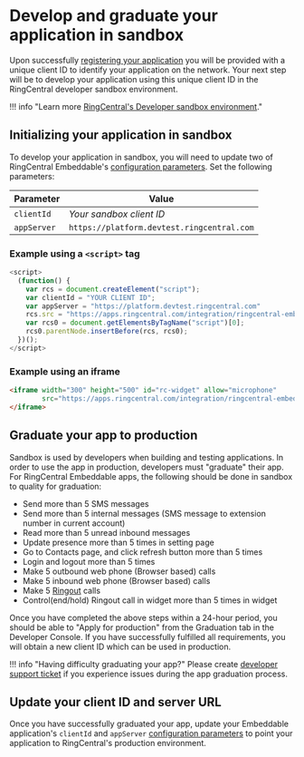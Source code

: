 # Develop and graduate your application in sandbox

Upon successfully [registering your application](app-registration.md) you will be provided with a unique client ID to identify your application on the network. Your next step will be to develop your application using this unique client ID in the RingCentral developer sandbox environment. 

!!! info "Learn more [RingCentral's Developer sandbox environment](https://developers.ringcentral.com/guide/getting-started/using-sandbox)." 

## Initializing your application in sandbox

To develop your application in sandbox, you will need to update two of RingCentral Embeddable's [configuration parameters](config/index.md). Set the following parameters:

| Parameter   | Value                                      |
|-------------|--------------------------------------------|
| `clientId`  | *Your sandbox client ID*                   |
| `appServer` | `https://platform.devtest.ringcentral.com` |

### Example using a `<script>` tag 

```js
<script>
  (function() {
    var rcs = document.createElement("script");
    var clientId = "YOUR CLIENT ID";
	var appServer = "https://platform.devtest.ringcentral.com"
    rcs.src = "https://apps.ringcentral.com/integration/ringcentral-embeddable/latest/adapter.js?clientId="+clientId+"&appServer="+appServer;
    var rcs0 = document.getElementsByTagName("script")[0];
    rcs0.parentNode.insertBefore(rcs, rcs0);
  })();
</script>
```

### Example using an iframe

```html
<iframe width="300" height="500" id="rc-widget" allow="microphone"
        src="https://apps.ringcentral.com/integration/ringcentral-embeddable/latest/app.html?clientId=your_app_client_id&appServer=https://platform.devtest.ringcentral.com">
</iframe>
```

## Graduate your app to production

Sandbox is used by developers when building and testing applications. In order to use the app in production, developers must "graduate" their app. For RingCentral Embeddable apps, the following should be done in sandbox to quality for graduation:

* Send more than 5 SMS messages
* Send more than 5 internal messages (SMS message to extension number in current account)
* Read more than 5 unread inbound messages
* Update presence more than 5 times in setting page
* Go to Contacts page, and click refresh button more than 5 times
* Login and logout more than 5 times
* Make 5 outbound web phone (Browser based) calls
* Make 5 inbound web phone (Browser based) calls
* Make 5 [Ringout](config/call-settings.md) calls
* Control(end/hold) Ringout call in widget more than 5 times in widget

Once you have completed the above steps within a 24-hour period, you should be able to "Apply for production" from the Graduation tab in the Developer Console. If you have successfully fulfilled all requirements, you will obtain a new client ID which can be used in production. 

!!! info "Having difficulty graduating your app?" 
    Please create [developer support ticket](https://developers.ringcentral.com/support/create-case) if you experience issues during the app graduation process.

## Update your client ID and server URL

Once you have successfully graduated your app, update your Embeddable application's `clientId` and `appServer` [configuration parameters](config/index.md) to point your application to RingCentral's production environment.

